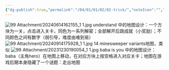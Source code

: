 ```yaml
---
{"dg-publish":true,"permalink":"/04/01/01/02/02-trick/","noteIcon":"","created":"2025-01-31T00:35","updated":"2025-07-01T20:56"}
---
```


![99 Attachment/20240614162155_1 1.jpg](/img/user/99%20Attachment/20240614162155_1%201.jpg)
understand 中的地图设计：一个方块为一关，点击进入关卡，同色为一系列解密；全部解开后跳成就（小奖励）；不同颜色之间有数字（弱引导，难度由难到易）
![99 Attachment/20240914175928_1 1.jpg](/img/user/99%20Attachment/20240914175928_1%201.jpg)
14 minesweeper variants地图，类似
![99 Attachment/20231230190054_1 1.jpg](/img/user/99%20Attachment/20231230190054_1%201.jpg)
baba is you 中的地图设计：baba（主角hero）在地图上移动，在对应方块上按空格进入对应关卡；地图在游戏后期本身隐藏了一个谜题：走出地图